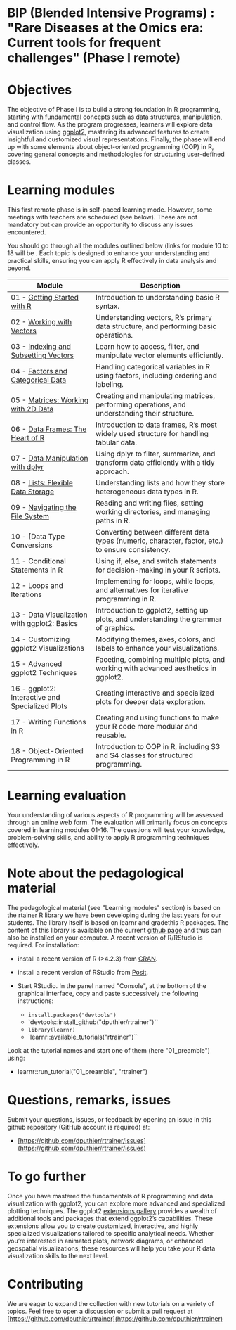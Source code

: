 # BIP (Blended Intensive Programs) : "Rare Diseases at the Omics era: Current tools for frequent challenges" (Phase I remote)

# Objectives 

The objective of Phase I is to build a strong foundation in R programming, starting with fundamental concepts such as data structures, manipulation, and control flow. As the program progresses, learners will explore data visualization using [ggplot2](https://ggplot2.tidyverse.org/), mastering its advanced features to create insightful and customized visual representations. Finally, the phase will end up with some elements about object-oriented programming (OOP) in R, covering general concepts and methodologies for structuring user-defined classes.

# Learning modules

This first remote phase is in self-paced learning mode. However, some meetings with teachers are scheduled (see below). These are not mandatory but can provide an opportunity to discuss any issues encountered. 

You should go through all the modules outlined below (links for module 10 to 18 will be . Each topic is designed to enhance your understanding and practical skills, ensuring you can apply R effectively in data analysis and beyond.


| Module | Description |
|--------|------------|
| 01 - [Getting Started with R](https://denis-puthier-bip.shinyapps.io/01_preamble/) | Introduction to understanding basic R syntax. |
| 02 - [Working with Vectors](https://denis-puthier-bip.shinyapps.io/02_vectors/) | Understanding vectors, R’s primary data structure, and performing basic operations. |
| 03 - [Indexing and Subsetting Vectors](https://denis-puthier-bip.shinyapps.io/03_vector_indexing/) | Learn how to access, filter, and manipulate vector elements efficiently. |
| 04 - [Factors and Categorical Data](https://denis-puthier-bip.shinyapps.io/04_factors/) | Handling categorical variables in R using factors, including ordering and labeling. |
| 05 - [Matrices: Working with 2D Data](https://denis-puthier-bip.shinyapps.io/05_matrices/) | Creating and manipulating matrices, performing operations, and understanding their structure. |
| 06 - [Data Frames: The Heart of R](https://denis-puthier-bip.shinyapps.io/06_dataframes/) | Introduction to data frames, R’s most widely used structure for handling tabular data. |
| 07 - [Data Manipulation with dplyr](https://denis-puthier-bip.shinyapps.io/07_dplyr/) | Using dplyr to filter, summarize, and transform data efficiently with a tidy approach. |
| 08 - [Lists: Flexible Data Storage](https://denis-puthier-bip.shinyapps.io/08_listss/) | Understanding lists and how they store heterogeneous data types in R. |
| 09 - [Navigating the File System]() | Reading and writing files, setting working directories, and managing paths in R. |
| 10 - [Data Type Conversions | Converting between different data types (numeric, character, factor, etc.) to ensure consistency. |
| 11 - Conditional Statements in R | Using if, else, and switch statements for decision-making in your R scripts. |
| 12 - Loops and Iterations | Implementing for loops, while loops, and alternatives for iterative programming in R. |
| 13 - Data Visualization with ggplot2: Basics | Introduction to ggplot2, setting up plots, and understanding the grammar of graphics. |
| 14 - Customizing ggplot2 Visualizations | Modifying themes, axes, colors, and labels to enhance your visualizations. |
| 15 - Advanced ggplot2 Techniques | Faceting, combining multiple plots, and working with advanced aesthetics in ggplot2. |
| 16 - ggplot2: Interactive and Specialized Plots | Creating interactive and specialized plots for deeper data exploration. |
| 17 - Writing Functions in R | Creating and using functions to make your R code more modular and reusable. |
| 18 - Object-Oriented Programming in R | Introduction to OOP in R, including S3 and S4 classes for structured programming. |

# Learning evaluation

Your understanding of various aspects of R programming will be assessed through an online web form. The evaluation will primarily focus on concepts covered in learning modules 01-16. The questions will test your knowledge, problem-solving skills, and ability to apply R programming techniques effectively. 

# Note about the pedagological material

The pedagological material (see "Learning modules" section) is based on the rtainer R library we have been developing during the last years for our students. The library itself is based on learnr and gradethis R packages. The content of this library  is available on the current [github page](https://github.com/dputhier/rtrainer) and thus can also be installed on your computer. A recent version of R/RStudio is required. For installation:

- install a recent version of R (>4.2.3) from [CRAN](https://cran.r-project.org/). 
- install a recent version of RStudio from [Posit](https://posit.co/download/rstudio-desktop/). 
- Start RStudio. In the panel named "Console", at the bottom of the graphical interface, copy and paste successively the following instructions:

  - `install.packages("devtools")`
  - `devtools::install_github("dputhier/rtrainer")``
  - `library(learnr)`
  - `learnr::available_tutorials("rtrainer")``

Look at the tutorial names and start one of them  (here "01_preamble") using: 

- learnr::run_tutorial("01_preamble", "rtrainer") 


# Questions, remarks, issues

Submit your questions, issues, or feedback by opening an issue in this github repository (GitHub account is required) at:

- [https://github.com/dputhier/rtrainer/issues](https://github.com/dputhier/rtrainer/issues)

# To go further

Once you have mastered the fundamentals of R programming and data visualization with ggplot2, you can explore more advanced and specialized plotting techniques. The ggplot2 [extensions gallery](https://exts.ggplot2.tidyverse.org/gallery/) provides a wealth of additional tools and packages that extend ggplot2’s capabilities. These extensions allow you to create customized, interactive, and highly specialized visualizations tailored to specific analytical needs. Whether you’re interested in animated plots, network diagrams, or enhanced geospatial visualizations, these resources will help you take your R data visualization skills to the next level.

# Contributing 

We are eager to expand the collection with new tutorials on a variety of topics. Feel free to open a discussion or submit a pull request at  [https://github.com/dputhier/rtrainer](https://github.com/dputhier/rtrainer)




